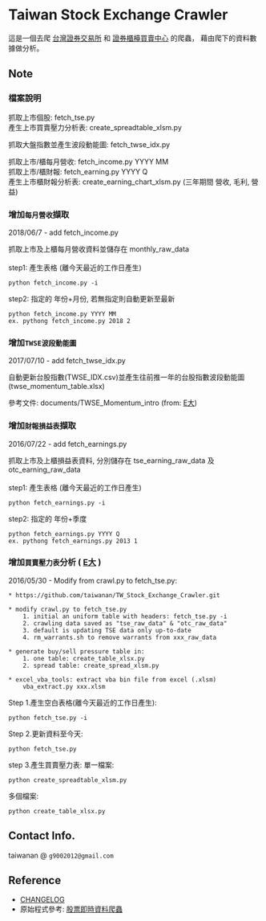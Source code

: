 ﻿# Taiwan Stock Exchange Crawler

這是一個去爬 [台灣證券交易所](http://www.twse.com.tw/) 和 [證券櫃檯買賣中心](http://www.tpex.org.tw/) 的爬蟲，
藉由爬下的資料數據做分析。

## Note
### 檔案說明
抓取上市個股: fetch_tse.py</br>
產生上市買賣壓力分析表: create_spreadtable_xlsm.py

抓取大盤指數並產生波段動能圖: fetch_twse_idx.py

抓取上市/櫃每月營收: fetch_income.py YYYY MM</br>
抓取上市/櫃財報: fetch_earning.py YYYY Q</br>
產生上市櫃財報分析表: create_earning_chart_xlsm.py (三年期間 營收, 毛利, 營益)


### 增加`每月營收`擷取
2018/06/7 - add fetch_income.py

抓取上市及上櫃每月營收資料並儲存在 monthly_raw_data</br> 
</br>
step1: 產生表格 (離今天最近的工作日產生) 
```
python fetch_income.py -i
```
step2: 指定的 年份+月份, 若無指定則自動更新至最新
```
python fetch_income.py YYYY MM
ex. pythong fetch_income.py 2018 2
```

### 增加`TWSE波段動能圖`
2017/07/10 - add fetch_twse_idx.py

自動更新台股指數(TWSE_IDX.csv)並產生往前推一年的台股指數波段動能圖(twse_momentum_table.xlsx)

參考文件: documents/TWSE_Momentum_intro (from: [E大](http://ebigmoney.pixnet.net/blog))

### 增加`財報損益表`擷取

2016/07/22 - add fetch_earnings.py

抓取上市及上櫃損益表資料, 分別儲存在 tse_earning_raw_data 及 otc_earning_raw_data</br>
</br>
step1: 產生表格 (離今天最近的工作日產生) 
```
python fetch_earnings.py -i
```
step2: 指定的 年份+季度
```
python fetch_earnings.py YYYY Q
ex. pythong fetch_earnings.py 2013 1
```
### 增加`買賣壓力表`分析 ( [E大](http://ebigmoney.pixnet.net/blog/post/190015890) )

2016/05/30 - Modify from crawl.py to fetch_tse.py:

	* https://github.com/taiwanan/TW_Stock_Exchange_Crawler.git

	* modify crawl.py to fetch_tse.py
		1. initial an uniform table with headers: fetch_tse.py -i
		2. crawling data saved as "tse_raw_data" & "otc_raw_data"
		3. default is updating TSE data only up-to-date
		4. rm_warrants.sh to remove warrants from xxx_raw_data

	* generate buy/sell pressure table in:
		1. one table: create_table_xlsx.py
		2. spread table: create_spread_xlsm.py

	* excel_vba_tools: extract vba bin file from excel (.xlsm)
		vba_extract.py xxx.xlsm

Step 1.產生空白表格(離今天最近的工作日產生): 
```
python fetch_tse.py -i
```
Step 2.更新資料至今天: 
```
python fetch_tse.py
```
step 3.產生買賣壓力表:
單一檔案:
```
python create_spreadtable_xlsm.py
```
多個檔案:
```
python create_table_xlsx.py
```

## Contact Info.
taiwanan @ `g9002012@gmail.com`

## Reference
* [CHANGELOG](CHANGELOG.md)
* 原始程式參考: [股票即時資料爬蟲](https://github.com/Asoul/tsrtc)


